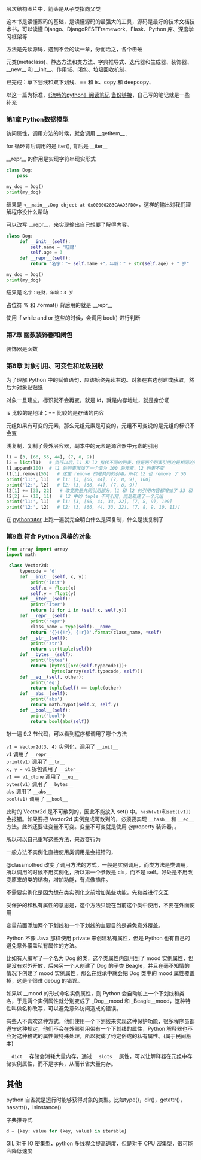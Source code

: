 
层次结构图片中，箭头是从子类指向父类   

这本书是读懂源码的基础，是读懂源码的最强大的工具，源码是最好的技术文档技术书，可以读懂 Django、DjangoRESTFramework、Flask、Python 库、深度学习框架等  

方法是先读源码，遇到不会的读一章，分而治之，各个击破  

元类(metaclass)、静态方法和类方法、字典推导式、迭代器和生成器、装饰器、\_\_new__ 和 \_\_init__、作用域、闭包、垃圾回收机制、

已完成：单下划线和双下划线、== 和 is、copy 和 deepcopy、  

以这一篇为标准，[《流畅的python》阅读笔记](https://segmentfault.com/a/1190000011568813) [备份链接](https://zhuanlan.zhihu.com/p/30754843)，自己写的笔记就是一些补充    

### 第1章 Python数据模型  

访问属性，调用方法的时候，就会调用 \_\_getitem__ ,   

for 循环背后调用的是 iter(), 背后是 \_\_iter__    

\_\_repr__ 的作用是实现字符串现实形式  
```python 
class Dog:
    pass 

my_dog = Dog()
print(my_dog)
```
结果是 `<__main__.Dog object at 0x00000283CAAD5FD0>`，这样的输出对我们理解程序没什么帮助  

可以改写 \_\_repr__，来实现输出自己想要了解得内容。  
```python 
class Dog:
     def __init__(self):
         self.name = '旺财'
         self.age = 3
     def __repr__(self):
         return "名字："+ self.name +"，年龄：" + str(self.age) + " 岁"

my_dog = Dog()
print(my_dog)
``` 
结果是 `名字：旺财，年龄：3 岁`  

占位符 % 和 .format() 背后用的就是 \_\_repr__  

使用 if while and or 这些的时候，会调用 bool() 进行判断  




### 第7章 函数装饰器和闭包  

装饰器是函数  




### 第8章 对象引用、可变性和垃圾回收  

为了理解 Python 中的赋值语句，应该始终先读右边。对象在右边创建或获取，然后为对象贴贴纸  

对象一旦建立，标识就不会再变，就是 id，就是内存地址，就是身份证  

is 比较的是地址；== 比较的是存储的内容  

元组如果有可变的元素，那么元组元素是可变的，元组不可变说的是元组的标识不会变  

浅复制，复制了最外层容器，副本中的元素是源容器中元素的引用  
```python
l1 = [3, [66, 55, 44], (7, 8, 9)] 
l2 = list(l1)   # 执行以后，l1 和 l2 指代不同的列表，但是两个列表引用的是相同的列表 [66, 55, 44] 和元组 (7, 8, 9)  
l1.append(100)  # l1 的列表增加了一个值为 100 的元素，l2 列表不变
l1[1].remove(55)   # 这里 remove 的是共同的引用，所以 l2 也 remove 了 55  
print('l1:', l1)   # l1: [3, [66, 44], (7, 8, 9), 100]
print('l2:', l2)   # l2: [3, [66, 44], (7, 8, 9)]
l2[1] += [33, 22]   # 改变的是共同引用部分，l1 和 l2 的引用内容都增加了 33 和 22  
l2[2] += (10, 11)   # l2 中的 tuple 不再引用，而是新建了一个元组
print('l1:', l1)   # l1: [3, [66, 44, 33, 22], (7, 8, 9), 100]
print('l2:', l2)   # l2: [3, [66, 44, 33, 22], (7, 8, 9, 10, 11)]  
```
在 [pythontutor](http://www.pythontutor.com/live.html#mode=edit) 上跑一遍就完全明白什么是深复制，什么是浅复制了  



### 第9章 符合 Python 风格的对象  

```python 
from array import array 
import math 

 class Vector2d:
     typecode = 'd'
     def __init__(self, x, y):
         print('init')
         self.x = float(x)
         self.y = float(y)
     def __iter__(self):
         print('iter')
         return (i for i in (self.x, self.y))
     def __repr__(self):
         print('repr')
         class_name = type(self).__name__
         return '{}({!r}, {!r})'.format(class_name, *self)
     def __str__(self):
         print('str')
         return str(tuple(self))
     def __bytes__(self):
         print('bytes')
         return (bytes([ord(self.typecode)])+
                 bytes(array(self.typecode, self)))
     def __eq__(self, other):
         print('eq')
         return tuple(self) == tuple(other)
     def __abs__(self):
         print('abs')
         return math.hypot(self.x, self.y)
     def __bool__(self):
         print('bool')
         return bool(abs(self))
```
敲一遍 9.2 节代码，可以看到程序都调用了哪个方法  

`v1 = Vector2d(3, 4)` 实例化，调用了 `__init__`  
`v1` 调用了 `__repr__`  
`print(v1)` 调用了 `__tr__`  
`x, y = v1` 拆包调用了 `__iter__`  
`v1 == v1_clone` 调用了 `__eq__`  
`bytes(v1)` 调用了 `__bytes__`  
`abs` 调用了 `__abs__`  
`bool(v1)` 调用了 `__bool__`  

此时的 Vector2d 是不可散列的，因此不能放入 set() 中。`hash(v1)`和`set([v1])`会报错。如果要把 Vector2d 实例变成可散列的，必须要实现 `__hash__` 和 `__eq__` 方法。此外还要让变量不可变。变量不可变就是使用 @property 装饰器，。

所以可以自己重写这些方法，来改变行为  

一般方法不实例化直接使用类调用是会报错的，

@classmothed 改变了调用方法的方式，一般是实例调用，而类方法是类调用，所以调用的时候不用实例化，所以第一个参数是 cls，而不是 self。好处是不用改变原来的类的结构，增加功能，有点像插件。  

不需要实例化是因为想在类实例化之前增加某些功能，先和类进行交互    



受保护的和私有属性的意思是，这个方法只能在当前这个类中使用，不要在外面使用  

变量前面添加两个下划线和一个下划线的主要目的是避免意外覆盖。  

Python 不像 Java 那样使用 private 来创建私有属性，但是 Python 也有自己的避免意外覆盖私有属性的方法。  

比如有人编写了一个名为 Dog 的类，这个类属性内部用到了 mood 实例属性，但是没有对外开放，后来另一个人创建了 Dog 的子类 Beagle，并且在毫不知情的情况下创建了 mood 实例属性，那么在继承中就会把 Dog 类中的 mood 属性覆盖掉，这是个很难 debug 的错误。  

如果以 \_\_mood 的形式命名实例属性，则 Python 会自动加上一个下划线和类名，于是两个实例属性就分别变成了 \_Dog\_\_mood 和 \_Beagle\_\_mood，这种特性叫做名称改写，可以避免意外访问造成的错误。  

有些人不喜欢这种方式，他们使用一个下划线来实现这种保护功能，很多程序员都遵守这种规定，他们不会在外部引用带有一个下划线的属性，Python 解释器也不会对这种格式的属性做特殊处理，所以就成了约定俗成的私有属性。(属于民间版本)  

`__dict__` 存储会消耗大量内存，通过 `__slots__` 属性，可以让解释器在元组中存储实例属性，而不是字典，从而节省大量内存。  




## 其他  

python 自省就是运行时能够获得对象的类型。比如type()，dir()，getattr()，hasattr()，isinstance()  

字典推导式 
```python
d = {key: value for (key, value) in iterable}
```
GIL 对于 IO 密集型，python 多线程会提高速度，但是对于 CPU 密集型，很可能会降低速度  





